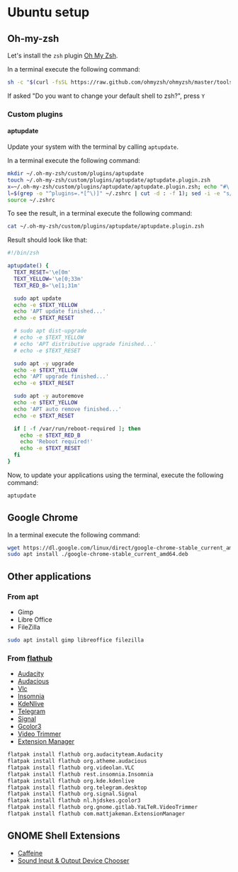 # Ubuntu setup

## Oh-my-zsh

Let's install the `zsh` plugin [Oh My Zsh](https://ohmyz.sh/).

In a terminal execute the following command:

```bash
sh -c "$(curl -fsSL https://raw.github.com/ohmyzsh/ohmyzsh/master/tools/install.sh)"
```

If asked "Do you want to change your default shell to zsh?", press `Y`

### Custom plugins

#### aptupdate

Update your system with the terminal by calling `aptupdate`.

In a terminal execute the following command:

```bash
mkdir ~/.oh-my-zsh/custom/plugins/aptupdate
touch ~/.oh-my-zsh/custom/plugins/aptupdate/aptupdate.plugin.zsh
x=~/.oh-my-zsh/custom/plugins/aptupdate/aptupdate.plugin.zsh; echo "#\!/bin/zsh\n\naptupdate() {\n\tTEXT_RESET='\\\e[0m'\n\tTEXT_YELLOW='\\\e[0;33m'\n\tTEXT_RED_B='\\\e[1;31m'\n\n\tsudo apt update\n\techo -e \$TEXT_YELLOW\n\techo 'APT update finished...'\n\techo -e \$TEXT_RESET\n\n\t# sudo apt dist-upgrade\n\t# echo -e \$TEXT_YELLOW\n\t# echo 'APT distributive upgrade finished...'\n\t# echo -e \$TEXT_RESET\n\n\tsudo apt -y upgrade\n\techo -e \$TEXT_YELLOW\n\techo 'APT upgrade finished...'\n\techo -e \$TEXT_RESET\n\n\tsudo apt -y autoremove\n\techo -e \$TEXT_YELLOW\n\techo 'APT auto remove finished...'\n\techo -e \$TEXT_RESET\n\n\tif [ -f /var/run/reboot-required ]; then\n\t\techo -e \$TEXT_RED_B\n\t\techo 'Reboot required!'\n\t\techo -e \$TEXT_RESET\n\tfi\n}\n" >> "${=x}"
l=$(grep -o "^plugins=.*[^\)]" ~/.zshrc | cut -d : -f 1); sed -i -e "s/$l/$l aptupdate/g" ~/.zshrc
source ~/.zshrc
```

To see the result, in a terminal execute the following command:

```bash
cat ~/.oh-my-zsh/custom/plugins/aptupdate/aptupdate.plugin.zsh
```

Result should look like that:

```zsh
#!/bin/zsh

aptupdate() {
  TEXT_RESET='\e[0m'
  TEXT_YELLOW='\e[0;33m'
  TEXT_RED_B='\e[1;31m'

  sudo apt update
  echo -e $TEXT_YELLOW
  echo 'APT update finished...'
  echo -e $TEXT_RESET

  # sudo apt dist-upgrade
  # echo -e $TEXT_YELLOW
  # echo 'APT distributive upgrade finished...'
  # echo -e $TEXT_RESET

  sudo apt -y upgrade
  echo -e $TEXT_YELLOW
  echo 'APT upgrade finished...'
  echo -e $TEXT_RESET

  sudo apt -y autoremove
  echo -e $TEXT_YELLOW
  echo 'APT auto remove finished...'
  echo -e $TEXT_RESET

  if [ -f /var/run/reboot-required ]; then
    echo -e $TEXT_RED_B
    echo 'Reboot required!'
    echo -e $TEXT_RESET
  fi
}

```

Now, to update your applications using the terminal, execute the following command:

```bash
aptupdate
```

## Google Chrome

In a terminal execute the following command:

```bash
wget https://dl.google.com/linux/direct/google-chrome-stable_current_amd64.deb
sudo apt install ./google-chrome-stable_current_amd64.deb

```


## Other applications

### From apt

- Gimp
- Libre Office
- FileZilla

```bash
sudo apt install gimp libreoffice filezilla
```

### From [flathub](https://flathub.org/home)

- [Audacity](https://www.audacityteam.org/)
- [Audacious](https://audacious-media-player.org/)
- [Vlc](https://www.videolan.org/vlc/)
- [Insomnia](https://insomnia.rest/)
- [KdeNlive](https://kdenlive.org/en/)
- [Telegram](https://desktop.telegram.org/)
- [Signal](https://signal.org/)
- [Gcolor3](https://www.hjdskes.nl/projects/gcolor3/)
- [Video Trimmer](https://gitlab.gnome.org/YaLTeR/video-trimmer)
- [Extension Manager](https://github.com/mjakeman/extension-manager)

```bash
flatpak install flathub org.audacityteam.Audacity
flatpak install flathub org.atheme.audacious
flatpak install flathub org.videolan.VLC
flatpak install flathub rest.insomnia.Insomnia
flatpak install flathub org.kde.kdenlive
flatpak install flathub org.telegram.desktop
flatpak install flathub org.signal.Signal
flatpak install flathub nl.hjdskes.gcolor3
flatpak install flathub org.gnome.gitlab.YaLTeR.VideoTrimmer
flatpak install flathub com.mattjakeman.ExtensionManager
```

## GNOME Shell Extensions

- [Caffeine](https://extensions.gnome.org/extension/517/caffeine/)
- [Sound Input & Output Device Chooser](https://extensions.gnome.org/extension/906/sound-output-device-chooser/)
